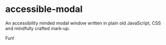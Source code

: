 accessible-modal
================

An accessibility minded modal window written in plain old JavaScript, CSS and mindfully crafted mark-up.

Fun!
